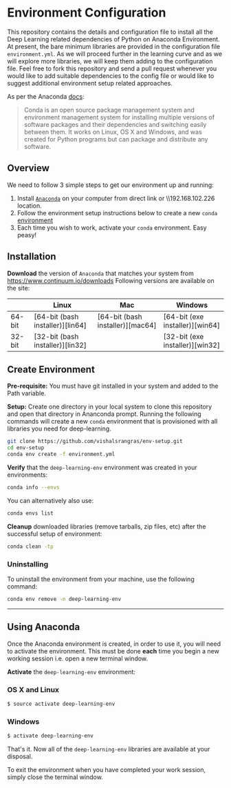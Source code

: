 # Environment Configuration

This repository contains the details and configuration file to install all the Deep Learning related dependencies of Python on Anaconda Environment. At present, the bare minimum libraries are provided in the configuration file `environment.yml`. As we will proceed further in the learning curve and as we will explore more libraries, we will keep them adding to the configuration file. Feel free to fork this repository and send a pull request whenever you would like to add suitable dependencies to the config file or would like to suggest additional environment setup related approaches.

As per the Anaconda [docs](http://conda.pydata.org/docs):

> Conda is an open source package management system and environment management system 
for installing multiple versions of software packages and their dependencies and 
switching easily between them. It works on Linux, OS X and Windows, and was created 
for Python programs but can package and distribute any software.

## Overview
We need to follow 3 simple steps to get our environment up and running:

1. Install [`Anaconda`](https://www.continuum.io/downloads) on your computer from direct link or \\\\192.168.102.226 location.
2. Follow the environment setup instructions below to create a new `conda` [environment](http://conda.pydata.org/docs/using/envs.html)
3. Each time you wish to work, activate your `conda` environment. Easy peasy!

## Installation

**Download** the version of `Anaconda` that matches your system from https://www.continuum.io/downloads
Following versions are available on the site:

|        | Linux | Mac | Windows | 
|--------|-------|-----|---------|
| 64-bit | [64-bit (bash installer)][lin64] | [64-bit (bash installer)][mac64] | [64-bit (exe installer)][win64]
| 32-bit | [32-bit (bash installer)][lin32] |  | [32-bit (exe installer)][win32]

## Create Environment

**Pre-requisite:** You must have git installed in your system and added to the Path variable.

**Setup:** Create one directory in your local system to clone this repository and open that directory in Ananconda prompt. Running the following commands will create a new `conda` environment that is provisioned with all libraries you need for deep-learning.

```sh
git clone https://github.com/vishalsrangras/env-setup.git
cd env-setup
conda env create -f environment.yml
```

**Verify** that the `deep-learning-env` environment was created in your environments:

```sh
conda info --envs
```

You can alternatively also use:
```sh
conda envs list
```

**Cleanup** downloaded libraries (remove tarballs, zip files, etc) after the successful setup of environment:

```sh
conda clean -tp
```

### Uninstalling 

To uninstall the environment from your machine, use the following command:

```sh
conda env remove -n deep-learning-env
```

---

## Using Anaconda

Once the Anaconda environment is created, in order to use it, you will need to activate the environment. This must be done **each** time you begin a new working session i.e. open a new terminal window. 

**Activate** the `deep-learning-env` environment:

### OS X and Linux
```sh
$ source activate deep-learning-env
```
### Windows
```sh
$ activate deep-learning-env
```

That's it. Now all of the `deep-learning-env` libraries are available at your disposal.

To exit the environment when you have completed your work session, simply close the terminal window.
